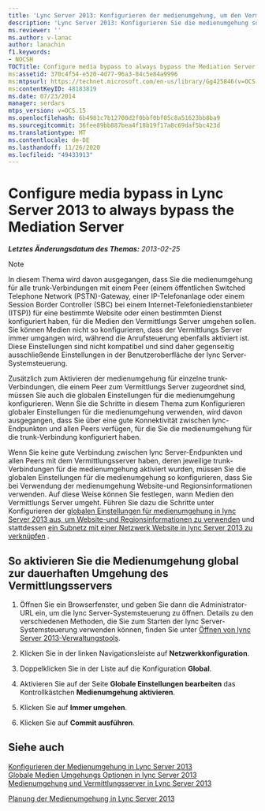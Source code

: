 ```yaml
---
title: 'Lync Server 2013: Konfigurieren der medienumgehung, um den Vermittlungsserver immer zu umgehen'
description: 'Lync Server 2013: Konfigurieren Sie die medienumgehung so, dass der Vermittlungsserver immer umgangen wird.'
ms.reviewer: ''
ms.author: v-lanac
author: lanachin
f1.keywords:
- NOCSH
TOCTitle: Configure media bypass to always bypass the Mediation Server
ms:assetid: 370c4f54-e520-4d77-96a3-84c5e84a9996
ms:mtpsurl: https://technet.microsoft.com/en-us/library/Gg425846(v=OCS.15)
ms:contentKeyID: 48183819
ms.date: 07/23/2014
manager: serdars
mtps_version: v=OCS.15
ms.openlocfilehash: 6b4981c7b12700d2f0bbf0bf05c8a51623bb8ba9
ms.sourcegitcommit: 36fee89bb887bea4f18b19f17a8c69daf5bc423d
ms.translationtype: MT
ms.contentlocale: de-DE
ms.lasthandoff: 11/26/2020
ms.locfileid: "49433913"
---
```

# <a name="configure-media-bypass-in-lync-server-2013-to-always-bypass-the-mediation-server"></a>Configure media bypass in Lync Server 2013 to always bypass the Mediation Server

<div data-xmlns="http://www.w3.org/1999/xhtml">

<div class="topic" data-xmlns="http://www.w3.org/1999/xhtml" data-msxsl="urn:schemas-microsoft-com:xslt" data-cs="https://msdn.microsoft.com/">

<div data-asp="https://msdn2.microsoft.com/asp">



</div>

<div id="mainSection">

<div id="mainBody">

<span> </span>

_**Letztes Änderungsdatum des Themas:** 2013-02-25_

<div>


> [!NOTE]  
> In diesem Thema wird davon ausgegangen, dass Sie die medienumgehung für alle trunk-Verbindungen mit einem Peer (einem öffentlichen Switched Telephone Network (PSTN)-Gateway, einer IP-Telefonanlage oder einem Session Border Controller (SBC) bei einem Internet-Telefoniedienstanbieter (ITSP)) für eine bestimmte Website oder einen bestimmten Dienst konfiguriert haben, für die Medien den Vermittlungs Server umgehen sollen.<BR>Sie können Medien nicht so konfigurieren, dass der Vermittlungs Server immer umgangen wird, während die Anrufsteuerung ebenfalls aktiviert ist. Diese Einstellungen sind nicht kompatibel und sind daher gegenseitig ausschließende Einstellungen in der Benutzeroberfläche der lync Server-Systemsteuerung.



</div>

Zusätzlich zum Aktivieren der medienumgehung für einzelne trunk-Verbindungen, die einem Peer zum Vermittlungs Server zugeordnet sind, müssen Sie auch die globalen Einstellungen für die medienumgehung konfigurieren. Wenn Sie die Schritte in diesem Thema zum Konfigurieren globaler Einstellungen für die medienumgehung verwenden, wird davon ausgegangen, dass Sie über eine gute Konnektivität zwischen lync-Endpunkten und allen Peers verfügen, für die Sie die medienumgehung für die trunk-Verbindung konfiguriert haben.

Wenn Sie keine gute Verbindung zwischen lync Server-Endpunkten und allen Peers mit dem Vermittlungsserver haben, deren jeweilige trunk-Verbindungen für die medienumgehung aktiviert wurden, müssen Sie die globalen Einstellungen für die medienumgehung so konfigurieren, dass Sie bei Verwendung der medienumgehung Website-und Regionsinformationen verwenden. Auf diese Weise können Sie festlegen, wann Medien den Vermittlungs Server umgeht. Führen Sie dazu die Schritte unter Konfigurieren der [globalen Einstellungen für medienumgehung in lync Server 2013 aus, um Website-und Regionsinformationen zu verwenden](lync-server-2013-configure-media-bypass-global-settings-to-use-site-and-region-information.md) und stattdessen [ein Subnetz mit einer Netzwerk Website in lync Server 2013 zu verknüpfen](lync-server-2013-associate-a-subnet-with-a-network-site.md) .

<div>

## <a name="to-enable-media-bypass-globally-to-always-bypass-the-mediation-server"></a>So aktivieren Sie die Medienumgehung global zur dauerhaften Umgehung des Vermittlungsservers

1.  Öffnen Sie ein Browserfenster, und geben Sie dann die Administrator-URL ein, um die lync Server-Systemsteuerung zu öffnen. Details zu den verschiedenen Methoden, die Sie zum Starten der lync Server-Systemsteuerung verwenden können, finden Sie unter [Öffnen von lync Server 2013-Verwaltungstools](lync-server-2013-open-lync-server-administrative-tools.md).

2.  Klicken Sie in der linken Navigationsleiste auf **Netzwerkkonfiguration**.

3.  Doppelklicken Sie in der Liste auf die Konfiguration **Global**.

4.  Aktivieren Sie auf der Seite **Globale Einstellungen bearbeiten** das Kontrollkästchen **Medienumgehung aktivieren**.

5.  Klicken Sie auf **Immer umgehen**.

6.  Klicken Sie auf **Commit ausführen**.

</div>

<div>

## <a name="see-also"></a>Siehe auch


[Konfigurieren der Medienumgehung in Lync Server 2013](lync-server-2013-configure-media-bypass.md)  
[Globale Medien Umgehungs Optionen in lync Server 2013](lync-server-2013-global-media-bypass-options.md)  
[Medienumgehung und Vermittlungsserver in Lync Server 2013](lync-server-2013-media-bypass-and-mediation-server.md)  


[Planung der Medienumgehung in Lync Server 2013](lync-server-2013-planning-for-media-bypass.md)  
  

</div>

</div>

<span> </span>

</div>

</div>

</div>

